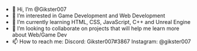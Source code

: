 - 👋 Hi, I’m @Gikster007
- 👀 I’m interested in Game Development and Web Development
- 🌱 I’m currently learning HTML, CSS, JavaScript, C++ and Unreal Engine
- 💞️ I’m looking to collaborate on projects that will help me learn more about Web/Game Dev
- 📫 How to reach me: Discord: Gikster007#3867 Instagram: @gikster007                      

<!---
Gikster007/Gikster007 is a ✨ special ✨ repository because its `README.md` (this file) appears on your GitHub profile.
You can click the Preview link to take a look at your changes.
--->
